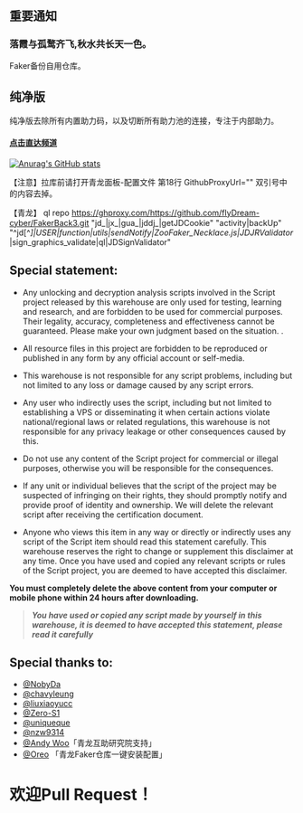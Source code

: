 ## 重要通知
### 落霞与孤鹜齐飞,秋水共长天一色。

Faker备份自用仓库。

##  纯净版

纯净版去除所有内置助力码，以及切断所有助力池的连接，专注于内部助力。

#### [点击直达频道](https://)

[![Anurag's GitHub stats](https://github-readme-stats.vercel.app/api?username=shufflewzc&bg_color=30,e96443,904e95&title_color=fff&text_color=fff)](https://github.com/anuraghazra/github-readme-stats)

 
 

【注意】拉库前请打开青龙面板-配置文件 第18行 GithubProxyUrl="" 双引号中的内容去掉。

【青龙】
ql repo https://ghproxy.com/https://github.com/flyDream-cyber/FakerBack3.git "jd_|jx_|gua_|jddj_|getJDCookie" "activity|backUp" "^jd[^_]|USER|function|utils|sendNotify|ZooFaker_Necklace.js|JDJRValidator_|sign_graphics_validate|ql|JDSignValidator"





## Special statement:

* Any unlocking and decryption analysis scripts involved in the Script project released by this warehouse are only used for testing, learning and research, and are forbidden to be used for commercial purposes. Their legality, accuracy, completeness and effectiveness cannot be guaranteed. Please make your own judgment based on the situation. .

* All resource files in this project are forbidden to be reproduced or published in any form by any official account or self-media.

* This warehouse is not responsible for any script problems, including but not limited to any loss or damage caused by any script errors.

* Any user who indirectly uses the script, including but not limited to establishing a VPS or disseminating it when certain actions violate national/regional laws or related regulations, this warehouse is not responsible for any privacy leakage or other consequences caused by this.

* Do not use any content of the Script project for commercial or illegal purposes, otherwise you will be responsible for the consequences.

* If any unit or individual believes that the script of the project may be suspected of infringing on their rights, they should promptly notify and provide proof of identity and ownership. We will delete the relevant script after receiving the certification document.

* Anyone who views this item in any way or directly or indirectly uses any script of the Script item should read this statement carefully. This warehouse reserves the right to change or supplement this disclaimer at any time. Once you have used and copied any relevant scripts or rules of the Script project, you are deemed to have accepted this disclaimer.

 **You must completely delete the above content from your computer or mobile phone within 24 hours after downloading.**  </br>
> ***You have used or copied any script made by yourself in this warehouse, it is deemed to have accepted this statement, please read it carefully*** 


## Special thanks to:


* [@NobyDa](https://github.com/NobyDa)
* [@chavyleung](https://github.com/chavyleung)
* [@liuxiaoyucc](https://github.com/liuxiaoyucc)
* [@Zero-S1](https://github.com/Zero-S1)
* [@uniqueque](https://github.com/uniqueque)
* [@nzw9314](https://github.com/nzw9314)
* [@Andy Woo](https://t.me/update_help_group)「青龙互助研究院支持」
* [@Oreo](https://github.com/Oreomeow) 「青龙Faker仓库一键安装配置」

# 欢迎Pull Request！

